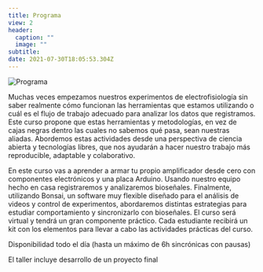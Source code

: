 ```yaml
---
title: Programa
view: 2
header:
  caption: ""
  image: ""
subtitle: 
date: 2021-07-30T18:05:53.304Z
---
```

![Programa](/programa.png)

Muchas veces empezamos nuestros experimentos de electrofisiología sin saber realmente cómo funcionan las herramientas que estamos utilizando o cuál es el flujo de trabajo adecuado para analizar los datos que registramos. Este curso propone que estas herramientas y metodologías, en vez de cajas negras dentro las cuales no sabemos qué pasa, sean nuestras aliadas. Abordemos estas actividades desde una perspectiva de ciencia abierta y tecnologías libres, que nos ayudarán a hacer nuestro trabajo más reproducible, adaptable y colaborativo. 

En este curso vas a aprender a armar tu propio amplificador desde cero con componentes electrónicos y una placa Arduino. Usando nuestro equipo hecho en casa registraremos y analizaremos bioseñales. Finalmente, utilizando Bonsai, un software muy flexible diseñado para el análisis de videos y control de experimentos, abordaremos distintas estrategias para estudiar comportamiento y sincronizarlo con bioseñales. El curso será virtual y tendrá un gran componente práctico. Cada estudiante recibirá un kit con los elementos para llevar a cabo las actividades prácticas del curso. 

Disponibilidad todo el día (hasta un máximo de 6h sincrónicas con pausas)

El taller incluye desarrollo de un proyecto final
